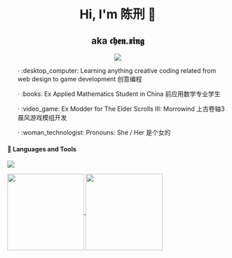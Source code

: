 <h1 align="center">Hi, I'm 陈刑 👋</h1>
<h2 align="center">aka 𝖈𝖍𝖊𝖓.𝖝𝖎𝖓𝖌</h2>

<div>
  <div align="center">
    <a href="https://hits.seeyoufarm.com">
      <img src="https://hits.seeyoufarm.com/api/count/incr/badge.svg?url=https%3A%2F%2Fgithub.com%2Famaliegay%2Fhit-counter&count_bg=%23C4B798&title_bg=%23303030&icon=&icon_color=%23E7E7E7&title=Profile+views&edge_flat=false"/>
    </a>
  </div>

  <ul>· :desktop_computer: Learning anything creative coding related from web design to game development 创意编程</ul>
  <ul>· :books: Ex Applied Mathematics Student in China 前应用数学专业学生</ul>
  <ul>· :video_game: Ex Modder for The Elder Scrolls III: Morrowind 上古卷轴3晨风游戏模组开发</ul>
  <ul>· :woman_technologist: Pronouns: She / Her 是个女的</ul>
</div>

#### :wrench: Languages and Tools

![](https://skillicons.dev/icons?i=py,html,css,js,nodejs,lua&theme=light)

<div>
  <a href="https://github.com/amaliegay">
    <img align="center" height=175 src="https://github-readme-stats.vercel.app/api?username=amaliegay&show_icons=true&line_height=24&theme=shadow_red" />
  </a>
  
  <a href="https://github.com/amaliegay?tab=repositories">
    <img align="center" height=175 src="https://github-readme-stats.vercel.app/api/top-langs/?username=amaliegay&theme=shadow_red&layout=compact&langs_count=6&hide=makefile" />
  </a>
</div>
